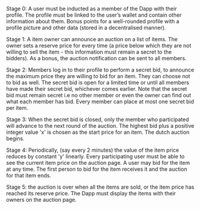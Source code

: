 
Stage 0: A user must be inducted as a member of the Dapp with their profile. The profile must be linked to the user’s wallet and contain other information about them. Bonus points for a well-rounded profile with a profile picture and other data (stored in a decentralised manner).

Stage 1: A item owner can announce an auction on a list of items. The owner sets a reserve price for every time (a price below which they are not willing to sell the item - this information must remain a secret to the bidders). As a bonus, the auction notification can be sent to all members.

Stage 2: Members log in to their profile to perform a secret bid, to announce the maximum price they are willing to bid for an item. They can choose not to bid as well. The secret bid is open for a limited time or until all members have made their secret bid, whichever comes earlier. Note that the secret bid must remain secret i.e no other member or even the owner can find out what each member has bid. Every member can place at most one secret bid per item.

Stage 3: When the secret bid is closed, only the member who participated will advance to the next round of the auction. The highest bid plus a positive integer value 'x' is chosen as the start price for an item. The dutch auction begins.

Stage 4: Periodically, (say every 2 minutes) the value of the item price reduces by constant 'y' linearly. Every participating user must be able to see the current item price on the auction page. A user may bid for the item at any time. The first person to bid for the item receives it and the auction for that item ends.

Stage 5: the auction is over when all the items are sold, or the item price has reached its reserve price. The Dapp must display the items with their owners on the auction page.

